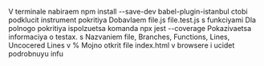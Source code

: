 V terminale nabiraem npm  install --save-dev babel-plugin-istanbul ctobi podklucit instrument pokritiya
Dobavlaem file.js file.test.js s funkciyami
Dla polnogo pokritiya ispolzuetsa komanda npx jest --coverage
Pokazivaetsa informaciya o testax. s Nazvaniem file, Branches, Functions, Lines, Uncocered Lines v %
Mojno otkrit file index.html v browsere i ucidet podrobnuyu infu

